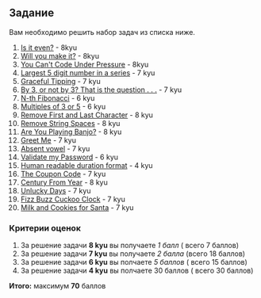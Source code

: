 ## Задание 
Вам необходимо решить набор задач из списка ниже. 

1. [Is it even?](https://www.codewars.com/kata/555a67db74814aa4ee0001b5) - 8kyu
2. [Will you make it?](https://www.codewars.com/kata/5861d28f124b35723e00005e) - 8kyu
3. [You Can't Code Under Pressure](https://www.codewars.com/kata/53ee5429ba190077850011d4) - 8kyu
4. [Largest 5 digit number in a series](https://www.codewars.com/kata/51675d17e0c1bed195000001) - 7 kyu
5. [Graceful Tipping](https://www.codewars.com/kata/5eb27d81077a7400171c6820) - 7 kyu
6. [By 3, or not by 3? That is the question . . .](https://www.codewars.com/kata/59f7fc109f0e86d705000043) - 7 kyu
7. [N-th Fibonacci](https://www.codewars.com/kata/522551eee9abb932420004a0) - 6 kyu
8. [Multiples of 3 or 5](https://www.codewars.com/kata/514b92a657cdc65150000006) - 6 kyu
9. [Remove First and Last Character](https://www.codewars.com/kata/56bc28ad5bdaeb48760009b0) - 8 kyu
10. [Remove String Spaces](https://www.codewars.com/kata/57eae20f5500ad98e50002c5) - 8 kyu
11. [Are You Playing Banjo?](https://www.codewars.com/kata/53af2b8861023f1d88000832) - 8 kyu
12. [Greet Me](https://www.codewars.com/kata/535474308bb336c9980006f2) - 7 kyu
13. [Absent vowel](https://www.codewars.com/kata/56414fdc6488ee99db00002c) - 7 kyu
14. [Validate my Password](https://www.codewars.com/kata/59c01248bf10a47bd1000046) - 6 kyu
15. [Human readable duration format](https://www.codewars.com/kata/52742f58faf5485cae000b9a) - 4 kyu
16. [The Coupon Code](https://www.codewars.com/kata/539de388a540db7fec000642) - 7 kyu
17. [Century From Year](https://www.codewars.com/kata/5a3fe3dde1ce0e8ed6000097) - 8 kyu
18. [Unlucky Days](https://www.codewars.com/kata/56eb0be52caf798c630013c0) - 7 kyu
19. [Fizz Buzz Cuckoo Clock](https://www.codewars.com/kata/58485a43d750d23bad0000e6) - 7 kyu
20. [Milk and Cookies for Santa](https://www.codewars.com/kata/52af7bf41f5a1291a6000025) - 7 kyu


### Критерии оценок
1. За решение задачи **8 kyu** вы получаете *1 балл* ( всего 7 баллов)
2. За решение задачи **7 kyu** вы получаете *2 балла* (всего 18 баллов)
3. За решение задачи **6 kyu** вы полчаете *5 баллов* ( всего 15 баллов)
4. За решение задачи **4 kyu** вы полчаете 30 баллов ( всего 30 баллов)

**Итого:** максимум **70** баллов
